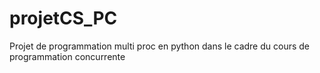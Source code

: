 # projetCS_PC
Projet de programmation multi proc en python dans le cadre du cours de programmation concurrente 
